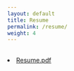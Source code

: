 ```yaml
---
layout: default
title: Resume
permalink: /resume/
weight: 4
---
```


<br>
<li class="inline-block">
  <a
    target="_blank"
    class="align-middle link-primary mr-2 mr-lg-0 ml-lg-2"
    href="/assets/Resume_Ravi Teja Kolli.pdf"
    >Resume.pdf</a
  >
</li>
<br>
<object data="{{ site.url }}{{ site.baseurl }}/assets/RESUME_JZ.pdf" width="1200" height="1200" type="application/pdf"></object>
